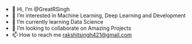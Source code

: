 - 👋 Hi, I’m @GreatRSingh
- 👀 I’m interested in Machine Learning, Deep Learning and Development
- 🌱 I’m currently learning Data Science
- 💞️ I’m looking to collaborate on Amazing Projects
- 📫 How to reach me rakshitsingh421@gmail.com

<!---
GreatRSingh/GreatRSingh is a ✨ special ✨ repository because its `README.md` (this file) appears on your GitHub profile.
You can click the Preview link to take a look at your changes.
--->
